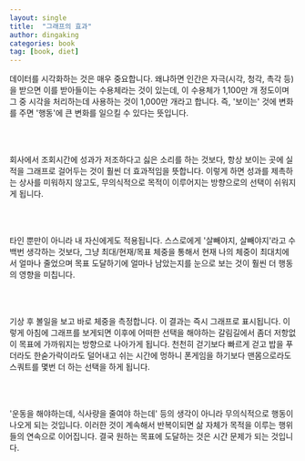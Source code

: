 ```yaml
---
layout: single
title:  "그래프의 효과"
author: dingaking
categories: book
tag: [book, diet]
---
```



데이터를 시각화하는 것은 매우 중요합니다. 왜냐하면 인간은 자극(시각, 청각, 촉각 등)을 받으면 이를 받아들이는 수용체라는 것이 있는데, 이 수용체가 1,100만 개 정도이며 그 중 시각을 처리하는데 사용하는 것이 1,000만 개라고 합니다. 즉, '보이는' 것에 변화를 주면 '행동'에 큰 변화를 일으킬 수 있다는 뜻입니다.

<br />
<br />

회사에서 조회시간에 성과가 저조하다고 싫은 소리를 하는 것보다, 항상 보이는 곳에 실적을 그래프로 걸어두는 것이 훨씬 더 효과적임을 뜻합니다. 이렇게 하면 성과를 제촉하는 상사를 미워하지 않고도, 무의식적으로 목적이 이루어지는 방향으로의 선택이 쉬워지게 됩니다.

<br />
<br />

타인 뿐만이 아니라 내 자신에게도 적용됩니다. 스스로에게 '살빼야지, 살빼야지'라고 수백번 생각하는 것보다, 그냥 최대/현재/목표 체중을 통해서 현재 나의 체중이 최대치에서 얼마나 줄었으며 목표 도달하기에 얼마나 남았는지를 눈으로 보는 것이 훨씬 더 행동의 영향을 미칩니다.

<br />
<br />

기상 후 볼일을 보고 바로 체중을 측정합니다. 이 결과는 즉시 그래프로 표시됩니다. 이렇게 아침에 그래프를 보게되면 이후에 어떠한 선택을 해야하는 갈림길에서 좀더 저항없이 목표에 가까워지는 방향으로 나아가게 됩니다. 천천히 걷기보다 빠르게 걷고 밥을 푸더라도 한숟가락이라도 덜어내고 쉬는 시간에 멍하니 폰게임을 하기보다 맨몸으로라도 스쿼트를 몇번 더 하는 선택을 하게 됩니다.

<br />
<br />

'운동을 해야하는데, 식사량을 줄여야 하는데' 등의 생각이 아니라 무의식적으로 행동이 나오게 되는 것입니다. 이러한 것이 계속해서 반복이되면 삶 자체가 목적을 이루는 행위들의 연속으로 이어집니다. 결국 원하는 목표에 도달하는 것은 시간 문제가 되는 것입니다.

<br />
<br />
